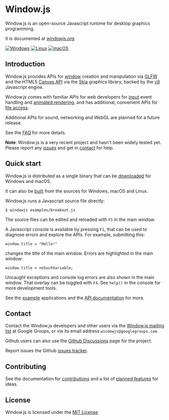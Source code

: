 # Window.js

Window.js is an open-source Javascript runtime for desktop graphics programming.

It is documented at [windowjs.org](https://windowjs.org).

[![Windows](https://github.com/windowjs/windowjs/actions/workflows/windows-build.yml/badge.svg)](https://github.com/windowjs/windowjs/actions/workflows/windows-build.yml)
[![Linux](https://github.com/windowjs/windowjs/actions/workflows/linux-build.yml/badge.svg)](https://github.com/windowjs/windowjs/actions/workflows/linux-build.yml)
[![macOS](https://github.com/windowjs/windowjs/actions/workflows/macos-build.yml/badge.svg)](https://github.com/windowjs/windowjs/actions/workflows/macos-build.yml)


## Introduction

Window.js provides APIs for [window](https://windowjs.org/doc/window) creation
and manipulation via [GLFW](https://glfw.org) and the HTML5
[Canvas API](https://windowjs.org/doc/canvas) via the
[Skia](https://skia.org) graphics library, backed by the [v8](https://v8.dev)
Javascript engine.

Window.js comes with familiar APIs for web developers for
[input](https://windowjs.org/doc/window#window.addEventListener) event handling
and [animated rendering](https://windowjs.org/doc/global#requestAnimationFrame),
and has additional, convenient APIs for
[file access](https://windowjs.org/doc/file).

Additional APIs for sound, networking and WebGL are planned for a future
release.

See the [FAQ](https://windowjs.org/about/faq) for more details.

**Note**: Window.js is a very recent project and hasn't been widely tested yet.
Please report any [issues](https://github.com/windowjs/windowjs/issues) and get
in [contact](https://windowjs.org/about/contact) for help.


## Quick start

Window.js is distributed as a single binary that can be
[downloaded](https://windowjs.org/download) for Windows and macOS.

It can also be [built](https://windowjs.org/dev/build) from the sources for
Windows, macOS and Linux.

Window.js runs a Javascript source file directly:

```shell
$ windowjs examples/breakout.js
```

The source files can be edited and reloaded with `F5` in the main window.

A Javascript console is available by pressing `F1`, that can be used to
diagnose errors and explore the APIs. For example, submitting this:

```shell
window.title = "Hello!"
```

changes the title of the main window. Errors are highlighted in the main window:

```shell
window.title = noSuchVariable;
```

Uncaught exceptions and console log errors are also shown in the main window.
That overlay can be toggled with `F4`. See `help()` in the console for more
development tools.

See the [example](https://windowjs.org/about/examples) applications and the
[API documentation](https://windowjs.org/doc) for more.


## Contact

Contact the Window.js developers and other users via the
[Window.js mailing list](https://groups.google.com/u/3/g/windowjs/) at
Google Groups, or via its email address `windowjs@googlegroups.com`.

Github users can also use the
[Github Discussions](https://github.com/windowjs/windowjs/discussions) page
for the project.

Report issues the Github
[issues tracker](https://github.com/windowjs/windowjs/issues).


## Contributing

See the documentation for [contributions](https://windowjs.org/dev/contributing)
and a list of [planned features](https://windowjs.org/dev/plans) for ideas.


## License

Window.js is licensed under the [MIT License](LICENSE).
